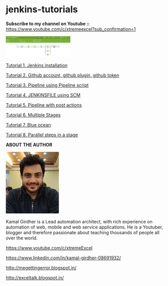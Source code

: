 # jenkins-tutorials

**Subscribe to my channel on Youtube ::**  https://www.youtube.com/c/xtremeexcel?sub_confirmation=1

<img src="/images/journey.png" width="40%" height="40%">


[Tutorial 1. Jenkins installation](/Tutorial1/README.md)

[Tutorial 2. Github account, github plugin, github token](/Tutorial2/README.md)

[Tutorial 3. Pipeline using Pipeline script](/Tutorial3/README.md)

[Tutorial 4. JENKINSFILE using SCM](/Tutorial4/README.md)

[Tutorial 5. Pipeline with post actions](/Tutorial5/README.md)

[Tutorial 6. Multiple Stages](/Tutorial6/README.md)

[Tutorial 7. Blue ocean](/Tutorial7/README.md)

[Tutorial 8. Parallel steps in a stage](/Tutorial8/README.md)


**ABOUT THE AUTHOR**

![Kamal](images/kamal.png)

Kamal Girdher is a Lead automation architect, with rich experience on automation of web, mobile and web service applications. He is a Youtuber, blogger and therefore passionate about teaching thousands of people all over the world.

https://www.youtube.com/c/xtremeExcel

https://www.linkedin.com/in/kamal-girdher-08691932/

http://megettingerror.blogspot.in/

http://exceltalk.blogspot.in/

